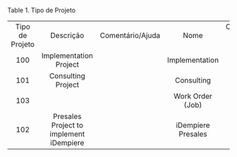 <div id="d237011e1" class="table">

<div class="table-title">

Table 1. Tipo de
Projeto

</div>

<div class="table-contents">

|                 |                                         |                  |                    |                      |
| :-------------: | :-------------------------------------: | :--------------: | :----------------: | :------------------: |
| Tipo de Projeto |                Descrição                | Comentário/Ajuda |        Nome        | Categoria de Projeto |
|       100       |         Implementation Project          |                  |   Implementation   |          S           |
|       101       |           Consulting Project            |                  |     Consulting     |          S           |
|       103       |                                         |                  |  Work Order (Job)  |          W           |
|       102       | Presales Project to implement iDempiere |                  | iDempiere Presales |          N           |

</div>

</div>
